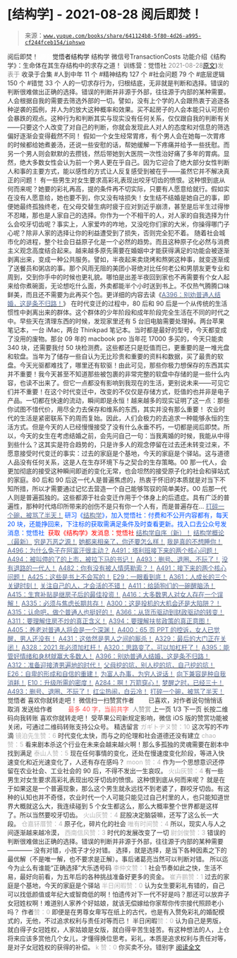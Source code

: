 # [结构学] - 2021-08-28 阅后即焚！

> 来源：[`www.yuque.com/books/share/641124b8-5f80-4d26-a995-cf244fceb154/iphswo`](https://www.yuque.com/books/share/641124b8-5f80-4d26-a995-cf244fceb154/iphswo)

<ne-p id="520f42f3293818f927861ebbd5b15da4_p_0" data-lake-id="520f42f3293818f927861ebbd5b15da4_p_0"><ne-text id="u61919f74" style="color: rgb(51, 51, 51);">阅后即焚！</ne-text></ne-p> <ne-p id="82f9e20e5c505c5ab98cf40f4577979b" data-lake-id="82f9e20e5c505c5ab98cf40f4577979b"><ne-text id="uf1637f67" ne-fontsize="12" style="color: rgb(255, 255, 255);">原创</ne-text><ne-text id="u24545098" ne-fontsize="14">觉悟者</ne-text><ne-text id="u5de7c022" ne-fontsize="14">结构学</ne-text></ne-p> <ne-p id="b931dbddb4416dcf7cc254c5dc930322" data-lake-id="b931dbddb4416dcf7cc254c5dc930322"><ne-text id="ua44b454b" ne-fontsize="14" ne-bold="true" style="color: rgb(51, 51, 51);">结构学</ne-text></ne-p> <ne-p id="3f417ffd78ad8964afe4e04849116942" data-lake-id="3f417ffd78ad8964afe4e04849116942"><ne-text id="uc25ef863" ne-fontsize="14" style="color: rgb(51, 51, 51);">微信号</ne-text><ne-text id="ucda4b5c1" ne-fontsize="14" style="color: rgb(51, 51, 51);">TransactionCosts</ne-text></ne-p> <ne-p id="64491341749ee89442ae52b8b6190559" data-lake-id="64491341749ee89442ae52b8b6190559"><ne-text id="u7cee4fed" ne-fontsize="14" style="color: rgb(51, 51, 51);">功能介绍</ne-text><ne-text id="u983e16b6" ne-fontsize="14" style="color: rgb(51, 51, 51);">《结构学》：生命体在其生存结构中的求存之道！ 训练营：觉悟社</ne-text></ne-p> <ne-p id="e621ff8076f0353146af61c065ea6d09" data-lake-id="e621ff8076f0353146af61c065ea6d09"><ne-text id="udaa8be57" style="color: rgb(140, 140, 140);">2021-08-28</ne-text>[<ne-text id="uf9987872" ne-fontsize="14">原文</ne-text>](https://mp.weixin.qq.com/s?__biz=MzIzMDYwOTM0Mg==&mid=2247486289&idx=1&sn=697e4bc62c9e9159474631de5fd061c2&chksm=e8b19380dfc61a967f0ba5434e9d88854729bc5720f4c02a58ef3ae8ef545a73563d62267f65#rd))<ne-text id="ue79804a9" ne-fontsize="14" style="color: rgb(140, 140, 140);">发表于</ne-text></ne-p> <ne-p id="5563fb2c7e567050f0e740fc37ff0491" data-lake-id="5563fb2c7e567050f0e740fc37ff0491"><ne-text id="u1ae9f7c7" style="color: rgb(51, 51, 51);">收录于合集</ne-text></ne-p> <ne-p id="619e8b262820dc1bda6388fe5dd6ef12" data-lake-id="619e8b262820dc1bda6388fe5dd6ef12"><ne-text id="u485501b5" style="color: rgb(51, 51, 51);">#人到中年 11 个</ne-text></ne-p> <ne-p id="73ecc9a0cf85e3e5c7ac8c3ce864c561" data-lake-id="73ecc9a0cf85e3e5c7ac8c3ce864c561"><ne-text id="uba73c92e" style="color: rgb(51, 51, 51);">#精神结构 127 个</ne-text></ne-p> <ne-p id="20e5feeb2e251c72dc130bc3f2961cb1" data-lake-id="20e5feeb2e251c72dc130bc3f2961cb1"><ne-text id="u6c38bbde" style="color: rgb(51, 51, 51);">#社会问题 79 个</ne-text></ne-p> <ne-p id="da9f561c5dcad50d010134fc95071889" data-lake-id="da9f561c5dcad50d010134fc95071889"><ne-text id="uca60711b" style="color: rgb(51, 51, 51);">#底层逻辑 150 个</ne-text></ne-p> <ne-p id="fc17308fb66c915f76f0bf6930c21ac7" data-lake-id="fc17308fb66c915f76f0bf6930c21ac7"><ne-text id="u77b37284" style="color: rgb(51, 51, 51);">#错觉 33 个</ne-text></ne-p> <ne-p id="0a4c6531ec3d4d845183f3e934c95fbe" data-lake-id="0a4c6531ec3d4d845183f3e934c95fbe"><ne-text id="uec314a2a" style="color: rgb(51, 51, 51);">人的一切求存行为，归根结底，无非就是判断和选择。错误的判断很难做出正确的选择。错误的判断并非源于外部，往往源于内部的某种需要。人会根据自我的需要去筛选外部的一切。譬如，没有上个学的人会跟热衷于追逐各种逆袭的孤例，并人为的放大这种概率和效果。买不起房子的人会本能只认可房价会暴跌的观点。这种行为和判断其实与现实没有任何关系，仅仅跟自我的判断有关——只要这个人改变了对自己的判断，你就会发现此人对人的态度和对信息的筛选偏好逐渐会变得截然不同！</ne-text></ne-p> <ne-p id="219f3531537a1f04e46e48b96f6ba8c9" data-lake-id="219f3531537a1f04e46e48b96f6ba8c9"><ne-text id="u2924ef98" style="color: rgb(51, 51, 51);">假如一个女生经常胃疼，有个男人会在她每一次胃疼的时候都给她煮姜汤，还说一些安慰的话，帮她缓解一下疼痛并给予一些抚慰。而另一个男人则会默默的去攒钱，然后带她到大医院一次性治好痛了多年的胃病。显然，绝大多数女性会认为前一个男人更在乎自己。因为它迎合了绝大部分女性判断人和事的主要方式，能以感性的方式让人反复感受到被在乎——虽然它并不解决真正的问题！</ne-text></ne-p> <ne-p id="926f58fcbb3d3f57f4bc6c32b3d3e642" data-lake-id="926f58fcbb3d3f57f4bc6c32b3d3e642"><ne-text id="u99a2455e" style="color: rgb(51, 51, 51);">有一些男生对女生要求高彩礼表现出咬牙切齿的愤恨。这种恨到底从何而来呢？她要的彩礼再高，提的条件再不切实际，只要有人愿意给就行。假如实在没有人愿意给，她也要不到，你又没有啥损失！女生结不结婚是她自己的事，即便她最终孤独终老，在父母交替生病时疲于应对到近乎崩溃，甚至是后半生过得惨不忍睹，那也是人家自己的选择。你作为一个不相干的人，对人家的自我选择为什么会咬牙切齿呢？事实上，人家爱咋的咋地，又没吃你们家的大米，你操得哪门子心呢？除非人家的选择让你的利益遭受到了损失，否则完全犯不着。</ne-text></ne-p> <ne-p id="4b286e7cf4b1126de7c7d2e23a278162" data-lake-id="4b286e7cf4b1126de7c7d2e23a278162"><ne-text id="u4adb76b3" style="color: rgb(51, 51, 51);">随着社会城市化的进程，整个社会日益原子化是一个必然的趋势。而且这种原子化必然与消费主义观念高度结合起来。越来越多原先需要在婚姻中才能获得满足的功能会被逐渐剥离出来，变成一种公共服务。譬如，半夜起来卖烧烤和熬粥这种事，就变逐渐成了送餐员和粥店的事。那个风雨无阻的美团小哥绝对比任何老公和男朋友更专业和周到，交到你手中的时候也更礼貌。哪怕是出差半夜回到家也不再需要有个女人起来给你煮碗面，无论想吃什么面，外卖都能半个小时送到书上。不仅热气腾腾口味鲜美，而且还不需要为此再买个包。更详细的内容去读《</ne-text>[<ne-text id="u4609ea9b" style="color: rgb(87, 107, 149);">A396：别劝普通人结婚，这是条不归路！</ne-text>](http://mp.weixin.qq.com/s?__biz=MzIzMDYwOTM0Mg==&mid=2247485522&idx=1&sn=1ca0fbcf611840709338762d9b0740ad&chksm=e8b19083dfc61995e3d3342df95fafc121489a87589d719130dd832142d3680bd4ee07ad2d44&scene=21#wechat_redirect)<ne-text id="uac141b56" style="color: rgb(51, 51, 51);">》</ne-text></ne-p> <ne-p id="915dea1b34d03cec33ed90ebbce8af0f" data-lake-id="915dea1b34d03cec33ed90ebbce8af0f"><ne-text id="ue9255dfc" style="color: rgb(51, 51, 51);">在时代变迁的过程中，80 后和 90 后是一个从传统的生活惯性中剥离出来的群体。这个群体的少年阶段和成年阶段完全生活在不同的时代之中。早些天在清理东西的时候，发现家里还有 5 台旧电脑需要处理掉。两台苹果笔记本，一台 iMac，两台 Thinkpad 笔记本。当时都是最好的型号，今天都变成了没用的废物。那台 09 年的 macbook pro 当年花 17000 多买的，今天只能卖 340 块，还需要我付 50 块检测费。这些都还只是贬值而已，更重要的是一堆光盘和软盘。当年为了储存一些自认为无比珍贵和重要的资料和数据，买了最贵的软盘。今天光驱都难找了，哪里还有软驱！由此可见，那些你极力想保存的东西其实并不重要！我今天甚至不知道那些被包裹的非常完整的软盘中存储的是一些什么内容，也读不出来了。但它一点都没有影响到我现在的生活，更别说未来——可见它们并不重要！在这个时代变迁中，改变的不仅仅是存储方式，贬值的也并非是电子产品。一切都在快速的流动，瞬间即是永恒！越来越多的现实证明了这一点：那些你试图不惜代价，用尽全力去保存和维系的东西，其实并没有那么重要！</ne-text></ne-p> <ne-p id="b49703261a6f134c416ed2984f87a092" data-lake-id="b49703261a6f134c416ed2984f87a092"><ne-text id="ua3c0a5fd" style="color: rgb(51, 51, 51);">农业时代的生活是紧密联系下的周而复始。因此，人们会极力的去追求一种能够永恒的生活方式。但是今天的人已经慢慢接受了没有什么永垂不朽，一切都是阅后即焚。所以，今天的女生在考虑结婚之前，会先问自己一句：当我离婚的时候，我能从中得到些什么？</ne-text><ne-text id="u3b8d36c3" ne-bold="true" style="color: rgb(51, 51, 51);">这其实是符合趋势的，只是许多人的观念停留在过去还未转变过来，不愿意接受时代变迁的事实：过去的家庭是个基地，今天的家庭是个驿站。</ne-text><ne-text id="u281967a2" style="color: rgb(51, 51, 51);">这与道德人品没有任何关系，这是人在生存环境下与之契合的生存策略。00 那一代人，会更加彻底的接受这种瞬间即逝的变化无常，也会坦然的接受原子化的社会和驿站式的家庭。80 后和 90 后这一代人是普遍焦虑的，热衷于怀旧的本质就是对当下不知所措，所以才需要通过记忆去营造一个自己能够驾驭的简单美好。00 后那一代人则是普遍孤独的。这些都源于社会变迁作用于个体身上的后遗症。具有广泛的普遍性，那种时代烙印所带来的创伤不是只有你一个人有，而是普遍存在…</ne-text></ne-p> <ne-p id="c18cefd02a3ae8e0e8cdda2f790c4a63" data-lake-id="c18cefd02a3ae8e0e8cdda2f790c4a63">[<ne-text id="ufadfe266" style="color: rgb(87, 107, 149);">打碎一个碗，被骂了半天！</ne-text>](http://mp.weixin.qq.com/s?__biz=MzAxNDk1NjI2Mw==&mid=2247487047&idx=1&sn=90dc5765bc625acc6c8812b52944dabf&chksm=9b8a2dcfacfda4d9228bb34449054b0a2853a1ba09b28bc3e233cbcf3dbb4f63f07c31f5802c&scene=21#wechat_redirect)</ne-p> <ne-p id="f82e13fe9e19b87f2a6de389144da220" data-lake-id="f82e13fe9e19b87f2a6de389144da220"><ne-text id="u6a1507dd" ne-bold="true" style="color: rgb(0, 82, 255);">研习《</ne-text>[<ne-text id="ucf0c41e7" ne-bold="true" style="color: rgb(87, 107, 149);">结构学</ne-text>](https://mp.weixin.qq.com/mp/appmsgalbum?action=getalbum&album_id=1318317199878225920&__biz=MzAxNDk1NjI2Mw==#wechat_redirect)<ne-text id="ub821a6ff" ne-bold="true" style="color: rgb(0, 82, 255);">》，加入觉悟社：付费和不公开内容都有，每天 20 块，还能挣回来，下注标的获取需满足条件及时查看更新。</ne-text><ne-text id="u78f618f8" style="color: rgb(0, 82, 255);">找入口去公众号发消息：觉悟社 </ne-text></ne-p> <ne-p id="b0a73781abf94320c289faa7d7268a0c" data-lake-id="b0a73781abf94320c289faa7d7268a0c"><ne-text id="u78216bb0" style="color: rgb(255, 0, 0);">获取《结构学》发消息</ne-text><ne-text id="uef4c2e45" ne-bold="true" style="color: rgb(255, 0, 0);">：觉悟社</ne-text></ne-p>  <ne-p id="a495cc0c2f64dadc01589197dd773f9f" data-lake-id="a495cc0c2f64dadc01589197dd773f9f"><ne-card data-card-name="image" data-card-type="inline" id="vOXSn" data-event-boundary="card" style="color: rgb(51, 51, 51);"><ne-p id="cebaad328df8ddbbf268fab3207ec80e" data-lake-id="cebaad328df8ddbbf268fab3207ec80e">[<ne-text id="ud7c6f999" ne-bold="true" style="color: rgb(87, 107, 149);">结构学自序（新）！</ne-text>](http://mp.weixin.qq.com/s?__biz=MzIzMDYwOTM0Mg==&mid=2247485283&idx=1&sn=aa2b8554b8e5040f8f959636feaa06a3&chksm=e8b19fb2dfc616a430aa381b8da0815311244e694a69809cd92d0602ac34cfe5f1f419b3745e&scene=21#wechat_redirect)</ne-p> <ne-p id="900a3a2f9d0f4213521442f7ab87b4c3" data-lake-id="900a3a2f9d0f4213521442f7ab87b4c3">[<ne-text id="u52091d3f" ne-bold="true" style="color: rgb(87, 107, 149);">结构学概论（最新）</ne-text>](http://mp.weixin.qq.com/s?__biz=MzAxNDk1NjI2Mw==&mid=2247485167&idx=1&sn=d5e962eff4a8e9770c83bc87d19d07f3&chksm=9b8a2567acfdac7154f7a62996dca874e5d186b44f3d120dcb633760318788c42d304e325313&scene=21#wechat_redirect)</ne-p> <ne-p id="1f630347f4554c053b1d337eac71d418" data-lake-id="1f630347f4554c053b1d337eac71d418">[<ne-text id="ude3e0789" style="color: rgb(87, 107, 149);">穷是万恶之源！</ne-text>](http://mp.weixin.qq.com/s?__biz=MzAxNDk1NjI2Mw==&mid=2247483823&idx=1&sn=e54ebe9891b302dc0bf1815c76ccf8b7&chksm=9b8a2227acfdab31a05e273addd9159d4b8263d58d3c58bf214841c8189157519719c3427306&scene=21#wechat_redirect)</ne-p> <ne-p id="f4ac042791de69cc48b45a51d919267e" data-lake-id="f4ac042791de69cc48b45a51d919267e">[<ne-text id="u3569e0ea" style="color: rgb(87, 107, 149);">她都来相亲了，你还要怎么样！</ne-text>](http://mp.weixin.qq.com/s?__biz=MzAxNDk1NjI2Mw==&mid=2247486952&idx=1&sn=698aec6916d2eca5e758c25c4c634346&chksm=9b8a2e60acfda776b80a4f2f0d5c2fe4921fc821cdf029fa9d2fdc52fd708fc5a0b980d5d3d0&scene=21#wechat_redirect)</ne-p> <ne-p id="cb293744fe9706dd94cf1bbc741045d7" data-lake-id="cb293744fe9706dd94cf1bbc741045d7">[<ne-text id="u0f42c400" style="color: rgb(87, 107, 149);">我是真的不想睡你！</ne-text>](http://mp.weixin.qq.com/s?__biz=MzAxNDk1NjI2Mw==&mid=2247487023&idx=1&sn=66d63e9f199deee86afff0f76a959c91&chksm=9b8a2da7acfda4b17ebf27c87c446049d0b8c557303b850a69ac971d8cdfcc91e41c0e6d3fcb&scene=21#wechat_redirect)</ne-p> <ne-p id="c1fb826ae92b8b859c20de7e63b67dab" data-lake-id="c1fb826ae92b8b859c20de7e63b67dab">[<ne-text id="udb446971" style="color: rgb(87, 107, 149);">A496：为什么兔子在阿富汗很主动？</ne-text>](http://mp.weixin.qq.com/s?__biz=MzIzMDYwOTM0Mg==&mid=2247486278&idx=1&sn=40d09857088bebd3c70bec1c7a500f06&chksm=e8b19397dfc61a810125242c8e395330f934390eb50bd54053ecd3f31ddc91de4e429c0f693a&scene=21#wechat_redirect)</ne-p> <ne-p id="b2ce42a74f1363edb6dee76b1d36a9d4" data-lake-id="b2ce42a74f1363edb6dee76b1d36a9d4">[<ne-text id="uf1deb7b0" style="color: rgb(87, 107, 149);">A491：塔利班接下来的两个核心问题！</ne-text>](http://mp.weixin.qq.com/s?__biz=MzAxNDk1NjI2Mw==&mid=2247487097&idx=1&sn=fd7abf4ba489928b7b810d20cbec7dc9&chksm=9b8a2df1acfda4e7ce05f7c03df131e9d266d960945c436b89b871744b21cc352bf3cb668486&scene=21#wechat_redirect)</ne-p> <ne-p id="500f638a7a7070b6dc2c72b6a367fa36" data-lake-id="500f638a7a7070b6dc2c72b6a367fa36">[<ne-text id="u70ce58e4" style="color: rgb(87, 107, 149);">A494：被叫停的了的上市，被拉下马的书记！</ne-text>](http://mp.weixin.qq.com/s?__biz=MzAxNDk1NjI2Mw==&mid=2247487103&idx=1&sn=6b244b5f4df9efb987b278a22e9e4eae&chksm=9b8a2df7acfda4e1d37ee1b0ae2e3efb5db615db331569ec9e57e8bb5e2ad33e065d3839dbdd&scene=21#wechat_redirect)</ne-p> <ne-p id="10340d1e8bf992b2951bfc1f50811769" data-lake-id="10340d1e8bf992b2951bfc1f50811769">[<ne-text id="u3abee9dc" style="color: rgb(87, 107, 149);">A493：删号、退圈、不玩了！</ne-text>](http://mp.weixin.qq.com/s?__biz=MzAxNDk1NjI2Mw==&mid=2247487101&idx=1&sn=20577c0922665602dcc7e3a446084c80&chksm=9b8a2df5acfda4e36fb466577f85e3c686cd5057e5849b310107482551bd780b693a5b65fe7b&scene=21#wechat_redirect)</ne-p> <ne-p id="bf30bf972372ef07da9c35aa9b1261a7" data-lake-id="bf30bf972372ef07da9c35aa9b1261a7">[<ne-text id="ub40cac07" style="color: rgb(87, 107, 149);">没有退路的一代人！</ne-text>](http://mp.weixin.qq.com/s?__biz=MzAxNDk1NjI2Mw==&mid=2247486533&idx=1&sn=a0d5cce0656aad467148e0642eb85a00&chksm=9b8a2fcdacfda6db79857186e953a089baf1fb678b2b071cf101c5a26e7fb9768474c94243ca&scene=21#wechat_redirect)</ne-p> <ne-p id="950f178e0d205b117378dd8cc6d92ef4" data-lake-id="950f178e0d205b117378dd8cc6d92ef4">[<ne-text id="u08c9f978" style="color: rgb(87, 107, 149);">A482：你有没有被人情感勒索？！</ne-text>](http://mp.weixin.qq.com/s?__biz=MzIzMDYwOTM0Mg==&mid=2247486235&idx=1&sn=6d5629de18d41fb43210c5fb501cfbba&chksm=e8b193cadfc61adcba98b864cdd90e5a2045fdd632b330f8f9ebedd087f8fb6593967f4afe6e&scene=21#wechat_redirect)</ne-p> <ne-p id="2a155b2a588ac855e6a7998298af224c" data-lake-id="2a155b2a588ac855e6a7998298af224c">[<ne-text id="u1cc34bfc" style="color: rgb(87, 107, 149);">A491：接下来的两个核心问题！</ne-text>](http://mp.weixin.qq.com/s?__biz=MzIzMDYwOTM0Mg==&mid=2247486219&idx=1&sn=8f77517f0244ba31f7eb28e2676e17cd&chksm=e8b193dadfc61acc6d9e6029653aac696f132efc24d3b28f983ba8e4ada269ac887e6165d837&scene=21#wechat_redirect)</ne-p> <ne-p id="fa42b721e1a78a85ac8c7981aa88bc24" data-lake-id="fa42b721e1a78a85ac8c7981aa88bc24">[<ne-text id="ub4e5d036" ne-bold="true" style="color: rgb(87, 107, 149);">A425：这些是书上不会写的！</ne-text>](http://mp.weixin.qq.com/s?__biz=MzIzMDYwOTM0Mg==&mid=2247485662&idx=1&sn=1a8617a9ebd44891c112f3b3f6762f8a&chksm=e8b1900fdfc6191942a3ec1399a47af7cd44582c369a4e6211b0bd114d934785bf0c20fc09ab&scene=21#wechat_redirect)</ne-p> <ne-p id="a3134638589543a5ad09e766be8f75a2" data-lake-id="a3134638589543a5ad09e766be8f75a2">[<ne-text id="u8ec35517" ne-bold="true" style="color: rgb(87, 107, 149);">E29：一眼看到底！</ne-text>](http://mp.weixin.qq.com/s?__biz=MzIzMDYwOTM0Mg==&mid=2247485301&idx=1&sn=dc6dd50c5d742ea51ce9e394de25351a&chksm=e8b19fa4dfc616b26734c3619c6fa664474fa478d2764c3370dde41d19f6035edc05f9f191e8&scene=21#wechat_redirect)</ne-p> <ne-p id="1ff71a9ecef67324fa9e24abb9493a31" data-lake-id="1ff71a9ecef67324fa9e24abb9493a31">[<ne-text id="u27bdef9b" ne-bold="true" style="color: rgb(87, 107, 149);">A361：人成长的三个关键时刻！</ne-text>](http://mp.weixin.qq.com/s?__biz=MzAxNDk1NjI2Mw==&mid=2247486472&idx=1&sn=8b46d73659ff81e3d7bd544e1718a94f&chksm=9b8a2f80acfda69601b059cb0180f8841eda098200c32c84ad6430bb8fbe33a9021fa7890344&scene=21#wechat_redirect)</ne-p> <ne-p id="b19f546b1f1928aa956f62d2a5d27c9b" data-lake-id="b19f546b1f1928aa956f62d2a5d27c9b">[<ne-text id="u2d486863" ne-bold="true" style="color: rgb(87, 107, 149);">关注自己的人，才会活的不错！</ne-text>](http://mp.weixin.qq.com/s?__biz=MzIzMDYwOTM0Mg==&mid=2247485305&idx=1&sn=c719ea57e5c3320c2e2629dd9a7b44e9&chksm=e8b19fa8dfc616be5fa3f8141ea0aa63d5e1335657ed97e62c1086c41eba29effe58e0c8e9dc&scene=21#wechat_redirect)</ne-p> <ne-p id="869f242159920ddb22a371033aec69b9" data-lake-id="869f242159920ddb22a371033aec69b9">[<ne-text id="uc911b3d5" ne-bold="true" style="color: rgb(87, 107, 149);">A411：给舔狗们的一碗醒脑汤！</ne-text>](http://mp.weixin.qq.com/s?__biz=MzIzMDYwOTM0Mg==&mid=2247485578&idx=1&sn=4c1d6ceb83cfe3026bd4ea0a647ee09b&chksm=e8b1905bdfc6194dd390ab83adb8b4b84d90d56c9dcc172ef89e818cc81d5f8ae29e0e19364b&scene=21#wechat_redirect)</ne-p> <ne-p id="c50bbf43ea017eedaf0fd9692253ce1b" data-lake-id="c50bbf43ea017eedaf0fd9692253ce1b">[<ne-text id="uc6164e6c" style="color: rgb(87, 107, 149);">A415：生育补贴是继房子后的最佳投资！</ne-text>](http://mp.weixin.qq.com/s?__biz=MzIzMDYwOTM0Mg==&mid=2247485632&idx=1&sn=d1de8daf826f5061045828758f8525cf&chksm=e8b19011dfc619077e2f142f763ee35e7c18156513cb8545cb368e53c6d070a6ded504c5be2c&scene=21#wechat_redirect)</ne-p> <ne-p id="4bb639bb0c9f98c25e13d978314e6de5" data-lake-id="4bb639bb0c9f98c25e13d978314e6de5">[<ne-text id="u780907e1" style="color: rgb(87, 107, 149);">A416：大多数男人对女人存在一个误解！</ne-text>](http://mp.weixin.qq.com/s?__biz=MzIzMDYwOTM0Mg==&mid=2247485628&idx=1&sn=80723cca31f80ad3392d510361352789&chksm=e8b1906ddfc6197bfee4ffca459efcb4ac2cdae12ca2191cdcfe476a5ee462a905012b58c2aa&scene=21#wechat_redirect)</ne-p> <ne-p id="f19aa0a6165d97895a847693d286cc7b" data-lake-id="f19aa0a6165d97895a847693d286cc7b">[<ne-text id="u9c8ec512" ne-bold="true" style="color: rgb(87, 107, 149);">A335：必须与焦虑长期共存！</ne-text>](http://mp.weixin.qq.com/s?__biz=MzIzMDYwOTM0Mg==&mid=2247485165&idx=1&sn=f3f0957c63fa549b288f00c8b117162e&chksm=e8b19e3cdfc6172a188000afd2b522144a04ba774169824cad2067d93b5365537ff0644f6b9f&scene=21#wechat_redirect)</ne-p> <ne-p id="3bbb51b19e5b9fbfedc6ead3af407cc0" data-lake-id="3bbb51b19e5b9fbfedc6ead3af407cc0">[<ne-text id="ue0b9a064" ne-bold="true" style="color: rgb(87, 107, 149);">A300：这是投机的大机会还是大陷阱？！</ne-text>](http://mp.weixin.qq.com/s?__biz=MzIzMDYwOTM0Mg==&mid=2247484882&idx=1&sn=b103029f41e3aede94e1a45d035cd9ac&chksm=e8b19d03dfc614153863f37ca3f9204b451e2c02ad5ca8680c120e2458e628e5329c76b2d42c&scene=21#wechat_redirect)</ne-p> <ne-p id="f6ed7ca93708ec3a0e92f5cbd292cdd1" data-lake-id="f6ed7ca93708ec3a0e92f5cbd292cdd1">[<ne-text id="uc9b01a0c" style="color: rgb(87, 107, 149);">A315：认命吧，做个普通人也挺好的！</ne-text>](http://mp.weixin.qq.com/s?__biz=MzIzMDYwOTM0Mg==&mid=2247485008&idx=1&sn=bcaf70c42d4676c8f69de9f9ead1e495&chksm=e8b19e81dfc617973ba40200519407186760e32843fc6f379020da6160b0ba89870dadcae5fa&scene=21#wechat_redirect)</ne-p> <ne-p id="ec3f4fa432746b0202784903427d060c" data-lake-id="ec3f4fa432746b0202784903427d060c">[<ne-text id="ua7772637" ne-bold="true" style="color: rgb(87, 107, 149);">A366：从货币驱动到财政驱动的转变！</ne-text>](http://mp.weixin.qq.com/s?__biz=MzIzMDYwOTM0Mg==&mid=2247485347&idx=1&sn=a916df57ddc7230366719fbecc6c1704&chksm=e8b19f72dfc61664fd99844bfe3ffffb5d6f088807c84d99f11ddbc7410b2eed67bc4c615d53&scene=21#wechat_redirect)</ne-p> <ne-p id="e488e9512ec113810bdd896ece954c90" data-lake-id="e488e9512ec113810bdd896ece954c90">[<ne-text id="u2878bd8e" ne-bold="true" style="color: rgb(87, 107, 149);">A311：要理解住房不炒的真正含义！</ne-text>](http://mp.weixin.qq.com/s?__biz=MzIzMDYwOTM0Mg==&mid=2247484959&idx=1&sn=090583ec50bfd9febec1de463c2672f6&chksm=e8b19ecedfc617d8629080f6745c8de013cfe875de26eef6767b2d5c10782650223ed15f807b&scene=21#wechat_redirect)</ne-p> <ne-p id="3381c97a6596eedec768a2550d485157" data-lake-id="3381c97a6596eedec768a2550d485157">[<ne-text id="uda483a3e" ne-bold="true" style="color: rgb(87, 107, 149);">A394：要理解扶贫政策的真正意图！</ne-text>](http://mp.weixin.qq.com/s?__biz=MzIzMDYwOTM0Mg==&mid=2247485502&idx=1&sn=fffb9911cefa626e6fbcb9c416c1eb98&chksm=e8b190efdfc619f9b0e42f3c3d5d79c17df1619bad2b1bddd6a482242b583ee46d8a79a245e6&scene=21#wechat_redirect)</ne-p> <ne-p id="e71ecfcaee2bdcf45426a063103ed7f9" data-lake-id="e71ecfcaee2bdcf45426a063103ed7f9">[<ne-text id="ud094556e" style="color: rgb(87, 107, 149);">A405：养老对普通人将会是一个深渊！</ne-text>](http://mp.weixin.qq.com/s?__biz=MzIzMDYwOTM0Mg==&mid=2247485587&idx=1&sn=f00402b3fdc5062ee5c5382295ac4dcb&chksm=e8b19042dfc619546bf0a0905d2733d900b7594f1564f1fa7528399053b93dc53f4d14c009fb&scene=21#wechat_redirect)</ne-p> <ne-p id="5f448e0c45961e17398949f3e7d52d49" data-lake-id="5f448e0c45961e17398949f3e7d52d49">[<ne-text id="u4f09d411" style="color: rgb(87, 107, 149);">A400：65 页 PPT 的控诉，女人已觉醒，男人还没有！</ne-text>](http://mp.weixin.qq.com/s?__biz=MzAxNDk1NjI2Mw==&mid=2247486616&idx=1&sn=137b4c0331b70800453c348e696ddc0e&chksm=9b8a2f10acfda6062c41e5bd66c3df597325b7278638f7c392e1d4420ac031894b3f4fae7d3f&scene=21#wechat_redirect)</ne-p> <ne-p id="ed19da9b994f305ca0a352157d13ca14" data-lake-id="ed19da9b994f305ca0a352157d13ca14">[<ne-text id="u5ad1d5ea" style="color: rgb(87, 107, 149);">A431：这依然是男人之间的厮杀！</ne-text>](http://mp.weixin.qq.com/s?__biz=MzIzMDYwOTM0Mg==&mid=2247485701&idx=1&sn=571c99a3870dffc7743e8eef31f21412&chksm=e8b191d4dfc618c29429d8a6ed6d0b9e7a8f0b9224aa332f9c996f4869c95ef44aabf3896670&scene=21#wechat_redirect)</ne-p> <ne-p id="5af9dc3518321a7bf067c2d17784e482" data-lake-id="5af9dc3518321a7bf067c2d17784e482">[<ne-text id="u19b67fc6" style="color: rgb(87, 107, 149);">A329：最后的大门正在关闭！</ne-text>](http://mp.weixin.qq.com/s?__biz=MzIzMDYwOTM0Mg==&mid=2247485111&idx=1&sn=2083ce35e0b472ce7526e85113d70dac&chksm=e8b19e66dfc61770d3c57843c16c77a0b5591d5f80191b03f4a0013c4a65b1b8c86de2f8361b&scene=21#wechat_redirect)</ne-p> <ne-p id="e4531241fc63d220614f2d0cf390dda5" data-lake-id="e4531241fc63d220614f2d0cf390dda5">[<ne-text id="u8b94ef18" ne-bold="true" style="color: rgb(87, 107, 149);">A328：2021 年必须加杠杆！</ne-text>](http://mp.weixin.qq.com/s?__biz=MzIzMDYwOTM0Mg==&mid=2247485087&idx=1&sn=24d72f6a71bddb8954a03be5db246538&chksm=e8b19e4edfc617587a8ae645885a89ab8c3c6f67730a026d9c7c9a94ab3051ca480302147fc0&scene=21#wechat_redirect)</ne-p> <ne-p id="842a20c2ed615dd5720e4793f711e9e0" data-lake-id="842a20c2ed615dd5720e4793f711e9e0">[<ne-text id="u746c8e44" ne-fontsize="13" ne-bold="true" style="color: rgb(87, 107, 149);">A320：思路变了，可以加杠杆了！</ne-text>](http://mp.weixin.qq.com/s?__biz=MzIzMDYwOTM0Mg==&mid=2247485041&idx=1&sn=add2174fa42806f885a456a072ee4fee&chksm=e8b19ea0dfc617b6734e013f780112fdd88f28ad5312ce423fea1d75da4c3757660dab175208&scene=21#wechat_redirect)</ne-p> <ne-p id="99fcc8fbad79b6bd6c99f617c1bc2b60" data-lake-id="99fcc8fbad79b6bd6c99f617c1bc2b60">[<ne-text id="u60a9dddb" ne-bold="true" style="color: rgb(87, 107, 149);">A395：能管好情绪和身材就赢大多数人！</ne-text>](http://mp.weixin.qq.com/s?__biz=MzIzMDYwOTM0Mg==&mid=2247485513&idx=1&sn=1d5d250c1e4db7d1b6d3072e559b4426&chksm=e8b19098dfc6198e415af60c0ba7dfa61e698a502a658c26205b2289bbd2e33502a77154c9a8&scene=21#wechat_redirect)</ne-p> <ne-p id="165d8f788ba21a3c3e8043eec997cb1c" data-lake-id="165d8f788ba21a3c3e8043eec997cb1c">[<ne-text id="u07032fa3" ne-bold="true" style="color: rgb(87, 107, 149);">A396：别劝普通人结婚，这是条不归路！</ne-text>](http://mp.weixin.qq.com/s?__biz=MzIzMDYwOTM0Mg==&mid=2247485522&idx=1&sn=1ca0fbcf611840709338762d9b0740ad&chksm=e8b19083dfc61995e3d3342df95fafc121489a87589d719130dd832142d3680bd4ee07ad2d44&scene=21#wechat_redirect)</ne-p> <ne-p id="f1c3c0a355c162914b7aa598a3525cf5" data-lake-id="f1c3c0a355c162914b7aa598a3525cf5">[<ne-text id="ud21a19c5" ne-bold="true" style="color: rgb(87, 107, 149);">A312：准备迎接渣男遍地的时代！</ne-text>](http://mp.weixin.qq.com/s?__biz=MzAxNDk1NjI2Mw==&mid=2247486258&idx=1&sn=b0520193c2edddabe9eea73a102f0455&chksm=9b8a28baacfda1ac0e54d4268851a8be02c935fd7006b3d527d27be12be8db176322294894dc&scene=21#wechat_redirect)</ne-p> <ne-p id="fe140e7b17f2fecb0a704695d2d6807c" data-lake-id="fe140e7b17f2fecb0a704695d2d6807c">[<ne-text id="u30f8abad" ne-bold="true" style="color: rgb(87, 107, 149);">父母挖的坑，别人挖的坑，自己挖的坑！</ne-text>](http://mp.weixin.qq.com/s?__biz=MzAxNDk1NjI2Mw==&mid=2247486426&idx=1&sn=8707934ad2fe2f8017d6b7810fd61c17&chksm=9b8a2852acfda1441fded7bab2456dd2493073ad3e5d541e1080d1739879b86c25a3a61df79a&scene=21#wechat_redirect)</ne-p> <ne-p id="013610ef23f03584605d6ecccb2b33bb" data-lake-id="013610ef23f03584605d6ecccb2b33bb">[<ne-text id="u2511eec3" ne-bold="true" style="color: rgb(87, 107, 149);">E26：自卑的形成和自信的重建！</ne-text>](http://mp.weixin.qq.com/s?__biz=MzIzMDYwOTM0Mg==&mid=2247485311&idx=1&sn=28f827c212f9a1ac53e73986742ca5aa&chksm=e8b19faedfc616b8d527f328c2ad55dca966707c8813ceaa5b7c0daee3432edeec88744d842c&scene=21#wechat_redirect)</ne-p> <ne-p id="520acf2c24b81d8bece21116da91a306" data-lake-id="520acf2c24b81d8bece21116da91a306">[<ne-text id="ub43f7a13" style="color: rgb(87, 107, 149);">为富人办事，为穷人说话！</ne-text>](http://mp.weixin.qq.com/s?__biz=MzIzMDYwOTM0Mg==&mid=2247484462&idx=1&sn=195ebab17907fba73c69ae7a11bc40ad&chksm=e8b19cffdfc615e9b2f88327d492813afa3656859f4d67a6d831ac1cf684a54b760a8b8edcd6&scene=21#wechat_redirect)</ne-p> <ne-p id="52f217e8ddee5c45401f10da61fd36b9" data-lake-id="52f217e8ddee5c45401f10da61fd36b9">[<ne-text id="u75d4f390" style="color: rgb(87, 107, 149);">向下兼容是种自我消耗！</ne-text>](http://mp.weixin.qq.com/s?__biz=MzAxNDk1NjI2Mw==&mid=2247486535&idx=1&sn=e87304f3a33f1cd0425186362901eb04&chksm=9b8a2fcfacfda6d92af7f3b026ef129368c01361e40f2db3be32500a1e68fb99f1f35ec22a6b&scene=21#wechat_redirect)</ne-p> <ne-p id="6033bd21caa81649fddf7e355694b495" data-lake-id="6033bd21caa81649fddf7e355694b495">[<ne-text id="u24f2ed33" ne-bold="true" style="color: rgb(87, 107, 149);">E10：升级所需的密度！</ne-text>](http://mp.weixin.qq.com/s?__biz=MzAxNDk1NjI2Mw==&mid=2247485337&idx=1&sn=e93780b3d10de5b467e71f326eb12838&chksm=9b8a2411acfdad07d858079223ba3eda77fe88caa8d769030eb67c15f5511fab584f8d1244ca&scene=21#wechat_redirect)</ne-p> <ne-p id="f5a7500c6c29e782e0149fe41af91904" data-lake-id="f5a7500c6c29e782e0149fe41af91904">[<ne-text id="u06914e32" ne-bold="true" style="color: rgb(87, 107, 149);">A284：啊！万箭穿心！</ne-text>](http://mp.weixin.qq.com/s?__biz=MzAxNDk1NjI2Mw==&mid=2247486135&idx=1&sn=e950149b9b9147e9199cfc6093605950&chksm=9b8a293facfda029419b911d4b4fa91c73bbaf695b206df2cf15124d843f4bf4b80673baa394&scene=21#wechat_redirect)</ne-p> <ne-p id="3321b0445bddd005d641a13e425f1200" data-lake-id="3321b0445bddd005d641a13e425f1200">[<ne-text id="ud982e28a" ne-bold="true" style="color: rgb(87, 107, 149);">梦醒之时，已经三十！</ne-text>](http://mp.weixin.qq.com/s?__biz=MzIzMDYwOTM0Mg==&mid=2247484378&idx=1&sn=e3a058584a13d7a5267315113964280d&chksm=e8b19b0bdfc6121df4af4b77d2d826fd0f4132ccfdee48132ce8cf86eb1ba45b898be83d1dc7&scene=21#wechat_redirect)</ne-p> <ne-p id="7b9d51714868e06fb098261477c09ee4" data-lake-id="7b9d51714868e06fb098261477c09ee4">[<ne-text id="u5c42a64d" style="color: rgb(87, 107, 149);">A493：删号、退圈、不玩了！</ne-text>](http://mp.weixin.qq.com/s?__biz=MzAxNDk1NjI2Mw==&mid=2247487101&idx=1&sn=20577c0922665602dcc7e3a446084c80&chksm=9b8a2df5acfda4e36fb466577f85e3c686cd5057e5849b310107482551bd780b693a5b65fe7b&scene=21#wechat_redirect)</ne-p> <ne-p id="fdd42186ce71802c9605261777a6e85d" data-lake-id="fdd42186ce71802c9605261777a6e85d">[<ne-text id="u1ed0a679" style="color: rgb(87, 107, 149);">红尘热闹，白云冷！</ne-text>](http://mp.weixin.qq.com/s?__biz=MzAxNDk1NjI2Mw==&mid=2247486913&idx=1&sn=6b387c24eb6d5e30ed150e13eded77a1&chksm=9b8a2e49acfda75fdfcfe0a7770792cdd85568a9ecb1bd9b67508b29df853aaba08bf27356d5&scene=21#wechat_redirect)</ne-p> <ne-p id="11dc0a5badd498d948a3b80983609518" data-lake-id="11dc0a5badd498d948a3b80983609518">[<ne-text id="ue8c1fac5" style="color: rgb(87, 107, 149);">打碎一个碗，被骂了半天！</ne-text>](http://mp.weixin.qq.com/s?__biz=MzAxNDk1NjI2Mw==&mid=2247487047&idx=1&sn=90dc5765bc625acc6c8812b52944dabf&chksm=9b8a2dcfacfda4d9228bb34449054b0a2853a1ba09b28bc3e233cbcf3dbb4f63f07c31f5802c&scene=21#wechat_redirect)</ne-p> <ne-p id="371bc1a83faa59274d49f390ad4079b6" data-lake-id="371bc1a83faa59274d49f390ad4079b6"><ne-text id="u28fcfc1e" style="color: rgb(51, 51, 51);">觉悟者</ne-text></ne-p> <ne-p id="b0555960ee67ff741a858e5ec612378e" data-lake-id="b0555960ee67ff741a858e5ec612378e"><ne-text id="ude038367" style="color: rgb(51, 51, 51);">喜欢你就转走吧！</ne-text></ne-p> <ne-p id="4b30b745a872b4354fa730149a7664e1" data-lake-id="4b30b745a872b4354fa730149a7664e1"><ne-text id="u15b1594f" ne-bold="true" style="color: rgb(51, 51, 51);">微信扫一扫赞赏作者</ne-text><ne-text id="ube7d8b35" ne-bold="true" style="color: rgb(255, 255, 255);">赞赏</ne-text></ne-p> <ne-p id="8a5482ebaed3694dd4f059eac98b14af" data-lake-id="8a5482ebaed3694dd4f059eac98b14af"><ne-text id="u95a31b19" style="color: rgb(51, 51, 51);">已喜欢，</ne-text><ne-text id="u7784aa83">对作者说句悄悄话</ne-text></ne-p> <ne-p id="c77f8c8714a833b69b6c5050dddcecf9" data-lake-id="c77f8c8714a833b69b6c5050dddcecf9"><ne-text id="u619fe17b" style="color: rgb(51, 51, 51);">取消</ne-text></ne-p> <ne-p id="90ede846ea4de53c6afa6c50e4095d20" data-lake-id="90ede846ea4de53c6afa6c50e4095d20"><ne-text id="u263ab388" ne-fontsize="14" ne-bold="true" style="color: rgb(51, 51, 51);">发送给作者</ne-text></ne-p> <ne-p id="ef22c3a89d1f5e688aee9421739acc49" data-lake-id="ef22c3a89d1f5e688aee9421739acc49"><ne-text id="ucc78d7e5" ne-bold="true" style="color: rgb(255, 255, 255);">发送</ne-text></ne-p> <ne-p id="2cb3cdcb8480f9057aab0da359e22ce9" data-lake-id="2cb3cdcb8480f9057aab0da359e22ce9"><ne-text id="u5f2ba755" ne-fontsize="13" style="color: rgb(250, 81, 81);">最多 40 字，当前共字</ne-text></ne-p> <ne-p id="ed4c8f92c7258ebbbb74579c1036661e" data-lake-id="ed4c8f92c7258ebbbb74579c1036661e"><ne-text id="ud4ca48d6" style="color: rgb(136, 136, 136);"> 人赞赏</ne-text></ne-p> <ne-p id="d981e94e2a55a0e7af734f831f40f0f6" data-lake-id="d981e94e2a55a0e7af734f831f40f0f6"><ne-text id="ub49f1ed7" style="color: rgb(51, 51, 51);">上一页</ne-text> <ne-text id="u1f66a5a9">1</ne-text><ne-text id="u72ad35a5" style="color: rgb(51, 51, 51);">/3 下一页</ne-text></ne-p> <ne-p id="c9f1b16ab2d70c090978fbb29b9cec70" data-lake-id="c9f1b16ab2d70c090978fbb29b9cec70"><ne-text id="u0d008e61" style="color: rgb(51, 51, 51);">长按二维码向我转账</ne-text></ne-p> <ne-p id="a70db87ea1be4bae8ecae3bf9a5ec0fc" data-lake-id="a70db87ea1be4bae8ecae3bf9a5ec0fc"><ne-text id="ud3ecf297" style="color: rgb(51, 51, 51);">喜欢你就转走吧！</ne-text></ne-p> <ne-p id="e9d15f0e775ff491b0d9b1b1b5cca7e2" data-lake-id="e9d15f0e775ff491b0d9b1b1b5cca7e2"><ne-text id="ud98e982c" style="color: rgb(51, 51, 51);">受苹果公司新规定影响，微信 iOS 版的赞赏功能被关闭，可通过二维码转账支持公众号。</ne-text></ne-p> <ne-h3 id="yvOpH" data-lake-id="yvOpH"><ne-heading-ext><ne-heading-anchor></ne-heading-anchor><ne-heading-fold></ne-heading-fold></ne-heading-ext><ne-heading-content><ne-text id="uecd080e2" ne-fontsize="16" style="color: rgb(51, 51, 51);">精选留言</ne-text></ne-heading-content></ne-h3>  <ne-p id="fea5aac65a1712e0452e4eb8ff4d7b54" data-lake-id="fea5aac65a1712e0452e4eb8ff4d7b54"><ne-card data-card-name="image" data-card-type="inline" id="zi2jn" data-event-boundary="card" style="color: rgb(51, 51, 51);"><ne-p id="afbd360829b0cdf9b34fabf6ac2235dd" data-lake-id="afbd360829b0cdf9b34fabf6ac2235dd"><ne-text id="u434b8138" style="color: rgb(179, 179, 179);">ガギトヂヌ赞：10</ne-text></ne-p> <ne-p id="a3fd8a38ce94bfc0a25ff83cdd6a955d" data-lake-id="a3fd8a38ce94bfc0a25ff83cdd6a955d"><ne-text id="u5b364a86" style="color: rgb(51, 51, 51);">这次写的不咋滴</ne-text></ne-p>  <ne-p id="2168ae5d7b394f67a95be40213a002aa" data-lake-id="2168ae5d7b394f67a95be40213a002aa"><ne-card data-card-name="image" data-card-type="inline" id="wOvbU" data-event-boundary="card" style="color: rgb(51, 51, 51);"><ne-p id="d9601d05e8cd0b60bb4b19fe6b8be161" data-lake-id="d9601d05e8cd0b60bb4b19fe6b8be161"><ne-text id="uf2fc271d" style="color: rgb(179, 179, 179);">镜泊先生赞：6</ne-text></ne-p> <ne-p id="4f09533cf5df91bd2bc1962c88ce49a6" data-lake-id="4f09533cf5df91bd2bc1962c88ce49a6"><ne-text id="ub77c8714" style="color: rgb(51, 51, 51);">时代变化太快，而与之的伦理和社会道德还没有建立</ne-text></ne-p>  <ne-p id="5ddc8bfde3d0c38de33f0b183bb4b491" data-lake-id="5ddc8bfde3d0c38de33f0b183bb4b491"><ne-card data-card-name="image" data-card-type="inline" id="sE0jg" data-event-boundary="card" style="color: rgb(51, 51, 51);"><ne-p id="82f4bf7605c6c8d4d79deeff55583a66" data-lake-id="82f4bf7605c6c8d4d79deeff55583a66"><ne-text id="ub5ee600a" style="color: rgb(179, 179, 179);">chao 赞：5</ne-text></ne-p> <ne-p id="f69c5e8eb0f47c5a15ddec2e23659177" data-lake-id="f69c5e8eb0f47c5a15ddec2e23659177"><ne-text id="u04eca09a" style="color: rgb(51, 51, 51);">看来剧本杀这个行业在未来会越来越火啊！那么多孤独的灵魂需要在剧本中找到满足</ne-text></ne-p>  <ne-p id="4a5281a8a926cf6c3cca956cd1eb7df4" data-lake-id="4a5281a8a926cf6c3cca956cd1eb7df4"><ne-card data-card-name="image" data-card-type="inline" id="xqyVm" data-event-boundary="card" style="color: rgb(51, 51, 51);"><ne-p id="c128d1f90affad38ab73577a6b1fa004" data-lake-id="c128d1f90affad38ab73577a6b1fa004"><ne-text id="u1cde4ea5" style="color: rgb(179, 179, 179);">泰山人赞：5</ne-text></ne-p> <ne-p id="2c172dc3802ae024f55da3267b6faaff" data-lake-id="2c172dc3802ae024f55da3267b6faaff"><ne-text id="u5b775a0f" style="color: rgb(51, 51, 51);">现在任何事情的变化，还处在慢速度变化阶段，等进入快速变化和近光速变化了，人还有存在感吗？</ne-text></ne-p>  <ne-p id="32874599af9ecf3ed236f6486e6ad287" data-lake-id="32874599af9ecf3ed236f6486e6ad287"><ne-card data-card-name="image" data-card-type="inline" id="bCgme" data-event-boundary="card" style="color: rgb(51, 51, 51);"><ne-p id="9bc463b68db6ce4ceed4b4be978a54d1" data-lake-id="9bc463b68db6ce4ceed4b4be978a54d1"><ne-text id="ub205edcd" style="color: rgb(179, 179, 179);">moon 赞：4</ne-text></ne-p> <ne-p id="084dc6b848797b0b174e60c6e3017cf9" data-lake-id="084dc6b848797b0b174e60c6e3017cf9"><ne-text id="ue602e1ab" style="color: rgb(51, 51, 51);">作为一个思想意识还停留在农业社会、工业社会的 90 后，不得不发出一生哀叹。</ne-text></ne-p>  <ne-p id="229cf1e91a8581562fed88a38340a3b9" data-lake-id="229cf1e91a8581562fed88a38340a3b9"><ne-card data-card-name="image" data-card-type="inline" id="OlviF" data-event-boundary="card" style="color: rgb(51, 51, 51);"><ne-p id="6882643d203ac401f51847333031ee7d" data-lake-id="6882643d203ac401f51847333031ee7d"><ne-text id="udf09fd32" style="color: rgb(179, 179, 179);">火山灰赞：4</ne-text></ne-p> <ne-p id="5e50c5abe4d376f11372b37d0d5f13e3" data-lake-id="5e50c5abe4d376f11372b37d0d5f13e3"><ne-text id="u71e14e53" style="color: rgb(51, 51, 51);">有一些男生对女生要求高彩礼表现出咬牙切齿的愤恨。这种恨到底从何而来呢？ 就是在于如果这是一个普遍现象，那么这个男生就永远找不到老婆了，群咬牙切齿。有这种的认知也并不奇怪，农业时代一个人可能只能见过自己村里的人，也只能知道世界大概就这么大，我连续碰到 5 个女生都这么，那么大概率整个世界都是这样了。所以当然要咬牙切齿。</ne-text></ne-p>  <ne-p id="e616db9c7af54887d8b97336ace31690" data-lake-id="e616db9c7af54887d8b97336ace31690"><ne-card data-card-name="image" data-card-type="inline" id="ZXoqv" data-event-boundary="card" style="color: rgb(51, 51, 51);"><ne-p id="402fc63b35b92e9b40502408e93a8d83" data-lake-id="402fc63b35b92e9b40502408e93a8d83"><ne-text id="u8a1fd4db" style="color: rgb(179, 179, 179);">火山灰赞：4</ne-text></ne-p> <ne-p id="d65907dc849827cbcc14caf3d4cad10f" data-lake-id="d65907dc849827cbcc14caf3d4cad10f"><ne-text id="ue976422e" style="color: rgb(51, 51, 51);">屁股决定脑袋嘛，还写了这么长一大段。</ne-text></ne-p>  <ne-p id="4951ea781419e15f5d222d1d894fbbef" data-lake-id="4951ea781419e15f5d222d1d894fbbef"><ne-card data-card-name="image" data-card-type="inline" id="YTkiB" data-event-boundary="card" style="color: rgb(51, 51, 51);"><ne-p id="57404aa0abd3495293e7df75d4f69d9e" data-lake-id="57404aa0abd3495293e7df75d4f69d9e"><ne-text id="u855b7acf" style="color: rgb(179, 179, 179);">仓嘉钚厝赞：4</ne-text></ne-p> <ne-p id="02b5a5962121f257f9f4fd89918dc559" data-lake-id="02b5a5962121f257f9f4fd89918dc559"><ne-text id="u6c7fbfdc" style="color: rgb(51, 51, 51);">原子化，碎片化的社会</ne-text></ne-p>  <ne-p id="b4ff86e1bda6c764b34d19dcb4a9ae4b" data-lake-id="b4ff86e1bda6c764b34d19dcb4a9ae4b"><ne-card data-card-name="image" data-card-type="inline" id="jKwad" data-event-boundary="card" style="color: rgb(51, 51, 51);"><ne-p id="2a8b8e4daf3484e7ab8fa16af3db1888" data-lake-id="2a8b8e4daf3484e7ab8fa16af3db1888"><ne-text id="u607d37d8" style="color: rgb(179, 179, 179);">唯有时间赞：4</ne-text></ne-p> <ne-p id="6bc35410062d8ad3e66c65d55224b063" data-lake-id="6bc35410062d8ad3e66c65d55224b063"><ne-text id="u8da7b63d" style="color: rgb(51, 51, 51);">所以，现实人与人之间逐渐越来越冷漠，</ne-text></ne-p>  <ne-p id="921bd90c91c5ac9a06c0362a733f99e7" data-lake-id="921bd90c91c5ac9a06c0362a733f99e7"><ne-card data-card-name="image" data-card-type="inline" id="CIFCi" data-event-boundary="card" style="color: rgb(51, 51, 51);"><ne-p id="80d4eb9a464534829ec9000578c3c093" data-lake-id="80d4eb9a464534829ec9000578c3c093"><ne-text id="u869bf7ed" style="color: rgb(179, 179, 179);">西南信风赞：3</ne-text></ne-p> <ne-p id="c101defd58fcd2b534b57310b3044339" data-lake-id="c101defd58fcd2b534b57310b3044339"><ne-text id="u6ce6ba78" style="color: rgb(51, 51, 51);">时代的发展改变了一切</ne-text></ne-p>  <ne-p id="8b3bae04658c6bf67a8d8706d580a2fd" data-lake-id="8b3bae04658c6bf67a8d8706d580a2fd"><ne-card data-card-name="image" data-card-type="inline" id="n1dr7" data-event-boundary="card" style="color: rgb(51, 51, 51);"><ne-p id="0711064aa9985b57abe2e25f4d553b9c" data-lake-id="0711064aa9985b57abe2e25f4d553b9c"><ne-text id="ua39519a0" style="color: rgb(179, 179, 179);">尉剑俊赞：3</ne-text></ne-p> <ne-p id="70f04f507548a563c13cf536e580c879" data-lake-id="70f04f507548a563c13cf536e580c879"><ne-text id="ue5fd9ef7" style="color: rgb(51, 51, 51);">错误的判断很难做出正确的选择。错误的判断并非源于外部，往往源于内部的某种需要 ———— 没有对错，小孩子才分对错。 选择，就是选择，是当下各种因素之下的最优解（不是唯一解，也不要求是正解）。事后诸葛亮当然可以判断对错。 所以迄今为止么有谁能“正确选择”大乐透号码</ne-text></ne-p>  <ne-p id="9ecc737c2b1117528766a874ae9f72b7" data-lake-id="9ecc737c2b1117528766a874ae9f72b7"><ne-card data-card-name="image" data-card-type="inline" id="nusnd" data-event-boundary="card" style="color: rgb(51, 51, 51);"><ne-p id="a754693004fc4a344d6e8404ebae1600" data-lake-id="a754693004fc4a344d6e8404ebae1600"><ne-text id="u7f534adc" style="color: rgb(179, 179, 179);">李仲文赞：1</ne-text></ne-p> <ne-p id="5a65722563882e6f0be8d7b12e8b9b60" data-lake-id="5a65722563882e6f0be8d7b12e8b9b60"><ne-text id="u3c2895d9" style="color: rgb(51, 51, 51);">社会节奏如此之快，生活不易，最好向前看，为五年后的各种挑战准备好更多的资金。</ne-text></ne-p>  <ne-p id="d9008f705b8e152ceac45401754ee043" data-lake-id="d9008f705b8e152ceac45401754ee043"><ne-card data-card-name="image" data-card-type="inline" id="xh0Ky" data-event-boundary="card" style="color: rgb(51, 51, 51);"><ne-p id="3187f41db403fbcf40610c1b616ac8e9" data-lake-id="3187f41db403fbcf40610c1b616ac8e9"><ne-text id="u25832214" style="color: rgb(179, 179, 179);">崔卉鹏赞：1</ne-text></ne-p> <ne-p id="dc16cc8447a5dbff92bc8634c7b738dd" data-lake-id="dc16cc8447a5dbff92bc8634c7b738dd"><ne-text id="u1f9613f6" style="color: rgb(51, 51, 51);">过去的家庭是个基地，今天的家庭是个驿站</ne-text></ne-p>  <ne-p id="49b307a5779b91569ff7b74a72cbf0ff" data-lake-id="49b307a5779b91569ff7b74a72cbf0ff"><ne-card data-card-name="image" data-card-type="inline" id="cPtT5" data-event-boundary="card" style="color: rgb(51, 51, 51);"><ne-p id="d155dac43f984d637f00000ab4d91fed" data-lake-id="d155dac43f984d637f00000ab4d91fed"><ne-text id="u58d8fc33" style="color: rgb(179, 179, 179);">半日闲暇赞：0</ne-text></ne-p> <ne-p id="689ae5c69f6f5e881fce0f95b5678d16" data-lake-id="689ae5c69f6f5e881fce0f95b5678d16"><ne-text id="u753d4264" style="color: rgb(51, 51, 51);">认为女生要彩礼有错的，自己可以找低颜值或年纪大或智商低的啊！怕遗传对下一代不好是吗？那还可以放弃子女冠姓权啊！难道别人家养个好姑娘，就该无偿嫁给你家帮你传宗接代照顾老小吗？</ne-text></ne-p> <ne-p id="3b83208739a3e7bbc4942edb87a1e22f" data-lake-id="3b83208739a3e7bbc4942edb87a1e22f"><ne-text id="uc90b28f0" style="color: rgb(51, 51, 51);">作者</ne-text><ne-text id="ub30f9395" style="color: rgb(179, 179, 179);">赞：0</ne-text></ne-p> <ne-p id="145fa0a9fba325ed7eb7560779a355e0" data-lake-id="145fa0a9fba325ed7eb7560779a355e0"><ne-text id="uc2085d8a" style="color: rgb(51, 51, 51);">即便是在男尊女卑写在纸上的古代，也是有入赘免彩礼的婚配模式的，无他，不过追求权利与责任对等而已！</ne-text></ne-p> <ne-p id="d9c311e7bcda9457c92cf87f61693977" data-lake-id="d9c311e7bcda9457c92cf87f61693977"><ne-text id="u71a4f32d" style="color: rgb(51, 51, 51);">半日闲暇</ne-text><ne-text id="u1d64d6c2" style="color: rgb(179, 179, 179);">赞：0</ne-text></ne-p> <ne-p id="00b690d034f7bede8121db6caa864545" data-lake-id="00b690d034f7bede8121db6caa864545"><ne-text id="u03bb47ef" style="color: rgb(51, 51, 51);">认为自己是男版，就白得子女冠姓权，人家姑娘是女版，就白得辛苦生娃苦。有这种想法的人，上仓将来应该多赏他几个女儿，才懂得换位思考。彩礼，本质是追求权利与责任对等，是对子女冠姓权的获得的补偿。</ne-text></ne-p>  <ne-p id="cebab69d64c2d73dfa6ae565753c67f1" data-lake-id="cebab69d64c2d73dfa6ae565753c67f1"><ne-card data-card-name="image" data-card-type="inline" id="MMvYv" data-event-boundary="card" style="color: rgb(51, 51, 51);"><ne-p id="b3e23acf4e5f49f3670904f732ebab87" data-lake-id="b3e23acf4e5f49f3670904f732ebab87"><ne-text id="u6ff5a29c" style="color: rgb(179, 179, 179);">k 赞：0</ne-text></ne-p> <ne-p id="34e7f43bdf1d9cd0e45d6d610b648991" data-lake-id="34e7f43bdf1d9cd0e45d6d610b648991"><ne-text id="u9c694654" style="color: rgb(51, 51, 51);">你买卖不分。错别字</ne-text></ne-p> <ne-p id="7d56fdea4a71a00cf613060f9c4c1853" data-lake-id="7d56fdea4a71a00cf613060f9c4c1853">[<ne-text id="u82b6ae07">阅读全文</ne-text>](https://mp.weixin.qq.com/s/nIdk03JhgbTU-TDXQQQ39A#rd)</ne-p></ne-card></ne-p></ne-card></ne-p></ne-card></ne-p></ne-card></ne-p></ne-card></ne-p></ne-card></ne-p></ne-card></ne-p></ne-card></ne-p></ne-card></ne-p></ne-card></ne-p></ne-card></ne-p></ne-card></ne-p></ne-card></ne-p></ne-card></ne-p></ne-card></ne-p></ne-card></ne-p>